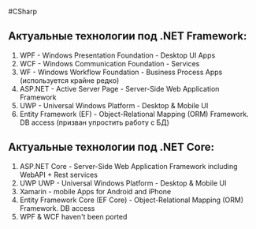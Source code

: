 #CSharp 
## Актуальные технологии под .NET Framework:
1. WPF - Windows Presentation Foundation - Desktop UI Apps
2. WCF - Windows Communication Foundation - Services
3. WF - Windows Workflow Foundation - Business Process Apps (используется крайне редко)
4. ASP.NET - Active Server Page - Server-Side Web Application Framework
5. UWP - Universal Windows Platform - Desktop & Mobile UI
6. Entity Framework (EF) - Object-Relational Mapping (ORM) Framework. DB access (призван упростить работу с БД)

## Актуальные технологии под .NET Core:
1. ASP.NET Core - Server-Side Web Application Framework including WebAPI + Rest services
2. UWP  UWP - Universal Windows Platform - Desktop & Mobile UI
3. Xamarin - mobile Apps for Android and iPhone
4. Entity Framework Core (EF Core) - Object-Relational Mapping (ORM) Framework. DB access
5. WPF & WCF haven't been ported